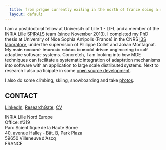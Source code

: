 ```yaml
---
  title: from prague currently exiling in the north of france doing a research in computer science
  layout: default
---
```


I am a postdoctoral fellow at University of Lille 1 - LIFL and a member of the INRIA Lille [SPIRALS](https://team.inria.fr/spirals/) team (since November 2013). 
I completed my PhD thesis at University of Nice Sophia Antipolis (France) in the CNRS [I3S laboratory](http://www.i3s.unice.fr/), under the supervision of Philippe Collet and Johan Montagnat. 
My main research interests relates to model driven engineering to self-adaptive software systems.
Concretely, I am looking into how MDE techniques can facilitate a systematic integration of adaptation mechanisms into software with an application to large scale distributed systems.
Next to research I also participate in some [open source development](http://github.com/fikovnik/). 

I also do some climbing, skiing, snowboarding and take [photos](https://www.flickr.com/photos/121532543@N04/).

## CONTACT

[LinkedIn](http://fr.linkedin.com/in/filipkrikava), [ResearchGate](https://www.researchgate.net/profile/Filip_Krikava/), [CV](https://docs.google.com/document/d/1Pu0v7bOq5B2yUVAR7kzgAyzaye1xNNhzaKZOoCytcFc/edit?hl=en_US&authkey=CILzkOIC)

INRIA Lille Nord Europe  
Office: #319  
Parc Scientifique de la Haute Borne  
40, avenue Halley - Bât. B, Park Plaza  
59650 Villeneuve d'Ascq  
FRANCE  